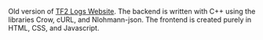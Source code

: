Old version of [TF2 Logs Website](https://github.com/Hu-Maxwell/TF2-Logs-Website). The backend is written with C++ using the libraries Crow, cURL, and Nlohmann-json. The frontend is created purely in HTML, CSS, and Javascript. 

